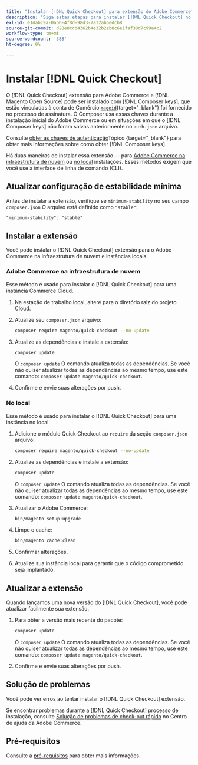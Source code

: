 ```yaml
---
title: "Instalar [!DNL Quick Checkout] para extensão do Adobe Commerce"
description: "Siga estas etapas para instalar [!DNL Quick Checkout] no seu projeto do Adobe Commerce."
exl-id: e1dabc9a-0ab0-4f8d-98d3-7a32abbedcb8
source-git-commit: d28e8ccd4362b4e32b2eb8c6e1faf38d7c99a4c2
workflow-type: tm+mt
source-wordcount: '388'
ht-degree: 0%

---
```


# Instalar [!DNL Quick Checkout]

O [!DNL Quick Checkout] extensão para Adobe Commerce e [!DNL Magento Open Source] pode ser instalado com [!DNL Composer keys], que estão vinculadas à conta de Comércio [`mageid`](https://devdocs.magento.com/marketplace/sellers/profile-personal.html#field-descriptions){target=&quot;_blank&quot;} foi fornecido no processo de assinatura. O Composer usa essas chaves durante a instalação inicial do Adobe Commerce ou em situações em que o [!DNL Composer keys] não foram salvas anteriormente no `auth.json` arquivo.

Consulte [obter as chaves de autenticação](https://devdocs.magento.com/guides/v2.4/install-gde/prereq/connect-auth.html)Tópico {target=&quot;_blank&quot;} para obter mais informações sobre como obter [!DNL Composer keys].

Há duas maneiras de instalar essa extensão — para [Adobe Commerce na infraestrutura de nuvem](#magento-commerce-cloud) ou [no local](#on-premises) instalações. Esses métodos exigem que você use a interface de linha de comando (CLI).

## Atualizar configuração de estabilidade mínima

Antes de instalar a extensão, verifique se `minimum-stability` no seu campo `composer.json` O arquivo está definido como `"stable"`:

`"minimum-stability": "stable"`

## Instalar a extensão

Você pode instalar o [!DNL Quick Checkout] extensão para o Adobe Commerce na infraestrutura de nuvem e instâncias locais.

### Adobe Commerce na infraestrutura de nuvem

Esse método é usado para instalar o [!DNL Quick Checkout] para uma instância Commerce Cloud.

1. Na estação de trabalho local, altere para o diretório raiz do projeto Cloud.

1. Atualize seu `composer.json` arquivo:

   ```bash
   composer require magento/quick-checkout --no-update
   ```

1. Atualize as dependências e instale a extensão:

   ```bash
   composer update
   ```

   O `composer update` O comando atualiza todas as dependências. Se você não quiser atualizar todas as dependências ao mesmo tempo, use este comando: `composer update magento/quick-checkout`.

1. Confirme e envie suas alterações por push.

### No local

Esse método é usado para instalar o [!DNL Quick Checkout] para uma instância no local.

1. Adicione o módulo Quick Checkout ao `require` da seção `composer.json` arquivo:

   ```bash
   composer require magento/quick-checkout --no-update
   ```

1. Atualize as dependências e instale a extensão:

   ```bash
   composer update
   ```

   O `composer update` O comando atualiza todas as dependências. Se você não quiser atualizar todas as dependências ao mesmo tempo, use este comando: `composer update magento/quick-checkout`.

1. Atualizar o Adobe Commerce:

   ```bash
   bin/magento setup:upgrade
   ```

1. Limpe o cache:

   ```bash
   bin/magento cache:clean
   ```

1. Confirmar alterações.
1. Atualize sua instância local para garantir que o código comprometido seja implantado.

## Atualizar a extensão

Quando lançamos uma nova versão do [!DNL Quick Checkout], você pode atualizar facilmente sua extensão.

1. Para obter a versão mais recente do pacote:

   ```bash
   composer update
   ```

   O `composer update` O comando atualiza todas as dependências. Se você não quiser atualizar todas as dependências ao mesmo tempo, use este comando: `composer update magento/quick-checkout`.

1. Confirme e envie suas alterações por push.

## Solução de problemas

Você pode ver erros ao tentar instalar o [!DNL Quick Checkout] extensão.

Se encontrar problemas durante a [!DNL Quick Checkout] processo de instalação, consulte [Solução de problemas de check-out rápido](https://experienceleague.adobe.com/docs/commerce-knowledge-base/kb/troubleshooting/miscellaneous/quick-checkout-issues.html) no Centro de ajuda da Adobe Commerce.

## Pré-requisitos

Consulte a [pré-requisitos](../quick-checkout/prerequisites.md) para obter mais informações.
